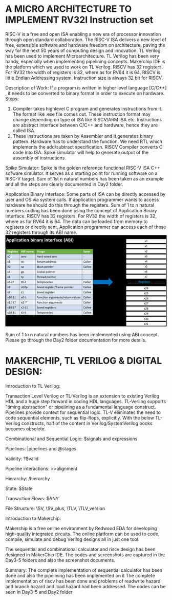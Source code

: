 # A MICRO ARCHITECTURE TO IMPLEMENT RV32I Instruction set  

RISC-V is a free and open ISA enabling a new era of processor innovation through open standard collaboration. The RISC-V ISA delivers a new level of free, extensible software and hardware freedom on architecture, paving the way for the next 50 years of computing design and innovation. TL Verilog has been used to implement Microarchitecture. TL Verilog has been very handy, especially when implementing pipelining concepts. Makerchip IDE is the platform which we used to work on TL Verilog. RISCV has 32 registers. For RV32 the width of registers is 32, where as for RV64 it is 64. RISCV is little Endian Addressing system. Instruction size is always 32 bit for RISCV. 

Description of Work:
 If a program is written in higher level language [C/C++] , it needs to be converted to binary format in order to execute on hardware. Steps:
1) Compiler takes highlevel C program and generates instructions from it. The format like .exe file comes out. These instruction format may change depending on type of ISA like RISCV/ARM ISA etc. Instructions are abstract interface between C/C++ and hardware, hence they are called ISA. 
2) These instructions are taken by Assembler and it generates binary pattern. Hardware has to understand the function. We need RTL which implements the add/subtract specification.
RISCV  Compiler converts C code into ISA. Spike simulator will help to generate output of the assembly of instructions.

Spike Simulator:
Spike is the golden reference functional RISC-V ISA C++ sofware simulator. It serves as a starting point for running software on a RISC-V target. Sum of 1st n natural numbers has been taken as an example and all the steps are clearly documented in Day2 folder.

Application Binary Interface: Some parts of ISA  can be directly accessed by user and OS via system calls. If application programmer wants to access hardware he should do this through the registers. Sum of 1 to n natural numbers coding has been done using the concept of Application Binary Interface. RISCV has 32 registers. For RV32 the width of registers is 32, where as for RV64 it is 64. The data can be loaded from memory to registers or directly sent, Application programmer can access each of these 32 registers through its ABI name. 
![applicationbinaryinterface](applicationbinaryinterface.PNG) 



Sum of 1 to n natural numbers has been implemented using ABI concept. Please go through the Day2 folder documentation for more details. 

#  MAKERCHIP, TL VERILOG & DIGITAL DESIGN: 

Introduction to TL Verilog:

Transaction Level Verilog or TL-Verilog is an extension to existing Verilog HDL and a huge step forward in coding HDL languages. TL-Verilog supports "timing abstraction" or pipelining as a fundamental language construct. Pipelines provide context for sequential logic. TL-V eliminates the need to code sequential elements, such as flip-flops, explicitly. With the below TL-Verilog constructs, half of the content in  Verilog/SystemVerilog books becomes obsolete.

Combinational and Sequential Logic: $signals and expressions

Pipelines: |pipelines and @stages

Validity: ?$valid

Pipeline interactions: >>alignment

Hierarchy: /hierarchy

State: $State

Transaction Flows: $ANY

File Structure: \SV, \SV_plus, \TLV, \TLV_version

Introduction to Makerchip:
  
   Makerchip is a free online environment by Redwood EDA for developing high-quality integrated circuits. The online platform can be used to code, compile, simulate and debug Verilog designs all in just one tool.
   
The sequential and combinational calculator and riscv design has been designed in MakerChip IDE. The codes and screenshots are captured in the Day3-5 folders and also the screenshot documents.










Summary:
The complete implementation of sequential calculator has been done and also the  pipelining has been implemented on it
The complete implementation of riscv has been done and problems of readwrite hazard and branch hazard and load hazard had been addressed.
The codes can be seen in  Day3-5 and Day2 folder



